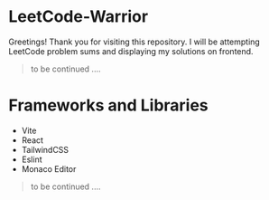 # LeetCode-Warrior

Greetings! Thank you for visiting this repository. I will be attempting LeetCode problem sums and displaying my solutions on frontend.

> to be continued ....

# Frameworks and Libraries

<ul>
<li>Vite</li>
<li>React</li>
<li>TailwindCSS</li>
<li>Eslint</li>
<li>Monaco Editor</li>
</ul>

> to be continued ....
